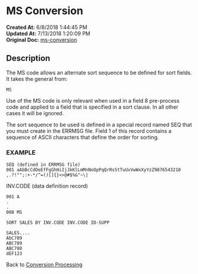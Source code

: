 # MS Conversion

**Created At:** 6/8/2018 1:44:45 PM  
**Updated At:** 7/13/2018 1:20:09 PM  
**Original Doc:** [ms-conversion](https://docs.jbase.com/46351-conversion-processing/ms-conversion)  


## Description 

The MS code allows an alternate sort sequence to be defined for sort fields. It takes the general from:

```
MS
```

Use of the MS code is only relevant when used in a field 8 pre-process code and applied to a field that is specified in a sort clause. In all other cases it will be ignored.

The sort sequence to be used is defined in a special record named SEQ that you must create in the ERRMSG file. Field 1 of this record contains a sequence of ASCII characters that define the order for sorting.

### EXAMPLE

```
SEQ (defined in ERRMSG file)
001 aAbBcCdDeEfFgGhHiIjJkKlLmMnNoOpPqQrRsStTuUvVwWxXyYzZ9876543210 ,.?!"";:+-*/^=()[]{}<>@#$%&"~\|
```

INV.CODE (data definition record)

```
001 A
.
.
008 MS
```

```
SORT SALES BY INV.CODE INV.CODE ID-SUPP
```

```
SALES....
AbC789
ABC789
ABC788
dEF123
```

Back to [Conversion Processing](./../conversion-processing)
